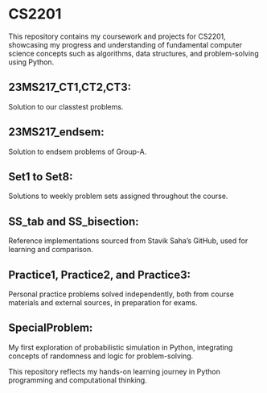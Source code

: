 # CS2201
This repository contains my coursework and projects for CS2201, showcasing my progress and understanding of fundamental computer science concepts such as algorithms, data structures, and problem-solving using Python.

## 23MS217_CT1,CT2,CT3:
Solution to our classtest problems.
## 23MS217_endsem:
Solution to endsem problems of Group-A.
## Set1 to Set8: 
Solutions to weekly problem sets assigned throughout the course.
## SS_tab and SS_bisection: 
Reference implementations sourced from Stavik Saha’s GitHub, used for learning and comparison.
## Practice1, Practice2, and Practice3: 
Personal practice problems solved independently, both from course materials and external sources, in preparation for exams.
## SpecialProblem: 
My first exploration of probabilistic simulation in Python, integrating concepts of randomness and logic for problem-solving.

This repository reflects my hands-on learning journey in Python programming and computational thinking.

